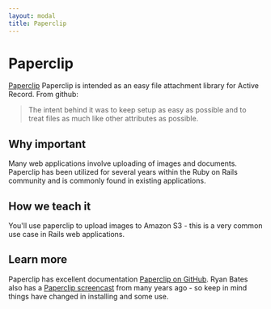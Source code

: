 ```yaml
---
layout: modal
title: Paperclip
---
```


Paperclip
===

[Paperclip](https://github.com/thoughtbot/paperclip/) Paperclip is intended as an easy file attachment library for Active Record.  From github:

> The intent behind it was to keep setup as easy as possible and to treat files as much like other attributes as possible.


Why important
---

Many web applications involve uploading of images and documents. Paperclip has been utilized for several years within the Ruby on Rails community and is commonly found in existing applications.


How we teach it
---

You'll use paperclip to upload images to Amazon S3 - this is a very common use case in Rails web applications.

Learn more
---

Paperclip has excellent documentation [Paperclip on GitHub](https://github.com/thoughtbot/paperclip). Ryan Bates also has a [Paperclip screencast](http://railscasts.com/episodes/134-paperclip) from many years ago - so keep in mind things have changed in installing and some use.
